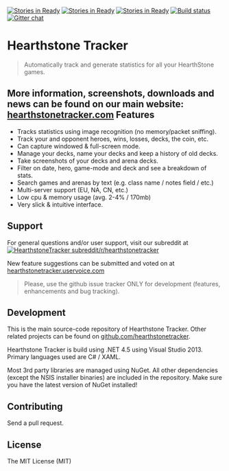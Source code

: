 [![Stories in Ready](https://badge.waffle.io/hearthstonetracker/hearthstonetracker.svg?label=backlog&title=Backlog)](http://waffle.io/hearthstonetracker/hearthstonetracker)
[![Stories in Ready](https://badge.waffle.io/hearthstonetracker/hearthstonetracker.svg?label=ready&title=Ready)](http://waffle.io/hearthstonetracker/hearthstonetracker)
[![Stories in Ready](https://badge.waffle.io/hearthstonetracker/hearthstonetracker.svg?label=done&title=Done)](http://waffle.io/hearthstonetracker/hearthstonetracker)
[![Build status](https://ci.appveyor.com/api/projects/status/dsn7ujwtsyluqxrw/branch/master)](https://ci.appveyor.com/project/remcoros/hearthstonetracker/branch/master)
[![Gitter chat](https://badges.gitter.im/HearthstoneTracker/HearthstoneTracker.png)](https://gitter.im/HearthstoneTracker/HearthstoneTracker)

Hearthstone Tracker 
=========

> Automatically track and generate statistics for all your HearthStone games.

More information, screenshots, downloads and news can be found on our main website: [hearthstonetracker.com](http://hearthstonetracker.com)
Features
----

 - Tracks statistics using image recognition (no memory/packet sniffing).
 - Track your and opponent heroes, wins, losses, decks, the coin, etc.
 - Can capture windowed & full-screen mode.
 - Manage your decks, name your decks and keep a history of old decks.
 - Take screenshots of your decks and arena decks.
 - Filter on date, hero, game-mode and deck and see a breakdown of stats.
 - Search games and arenas by text (e.g. class name / notes field / etc.)
 - Multi-server support (EU, NA, CN, etc.)
 - Low cpu & memory usage (avg. 2-4% / 170mb)
 - Very slick & intuitive interface.

Support
----
For general questions and/or user support, visit our subreddit at [![HearthstoneTracker subreddit](https://www.reddit.com/static/spreddit5.gif)/r/hearthstonetracker](http://reddit.com/r/hearthstonetracker)

New feature suggestions can be submitted and voted on at [hearthstonetracker.uservoice.com](http://hearthstonetracker.uservoice.com)

> Please, use the github issue tracker ONLY for development (features, enhancements and bug tracking).


Development
----
This is the main source-code repository of Hearthstone Tracker. Other related projects can be found on [github.com/hearthstonetracker](https://github.com/hearthstonetracker).

Hearthstone Tracker is build using .NET 4.5 using Visual Studio 2013. Primary languages used are C# / XAML.

Most 3rd party libraries are managed using NuGet. All other dependencies (except the NSIS installer binaries) are included in the repository. Make sure you have the latest version of NuGet installed!

Contributing
----

Send a pull request.

License
----

The MIT License (MIT)

